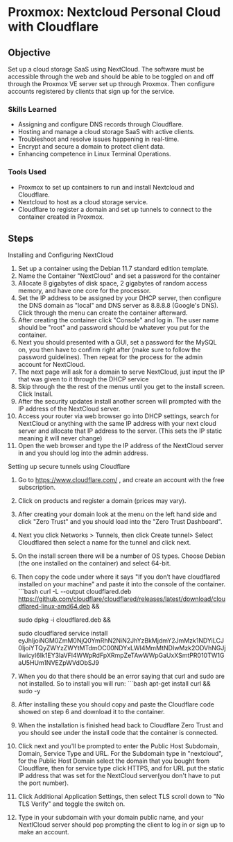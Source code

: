 # Proxmox: Nextcloud Personal Cloud with Cloudflare

## Objective

Set up a cloud storage SaaS using NextCloud. The software must be accessible through the web and should be able to be toggled on and off through the Proxmox VE server set up through Proxmox. Then configure accounts registered by clients that sign up for the service.

### Skills Learned

- Assigning and configure DNS records through Cloudflare.
- Hosting and manage a cloud storage SaaS with active clients.
- Troubleshoot and resolve issues happening in real-time.
- Encrypt and secure a domain to protect client data.
- Enhancing competence in Linux Terminal Operations.

### Tools Used

- Proxmox to set up containers to run and install Nextcloud and Cloudflare.
- Nextcloud to host as a cloud storage service.
- Cloudflare to register a domain and set up tunnels to connect to the container created in Proxmox.

## Steps
Installing and Configuring NextCloud

1. Set up a container using the Debian 11.7 standard edition template.
2. Name the Container "NextCloud" and set a password for the container
3. Allocate 8 gigabytes of disk space, 2 gigabytes of random access memory, and have one core for the processor. 
4. Set the IP address to be assigned by your DHCP server, then configure the DNS domain as "local" and DNS server as 8.8.8.8 (Google's DNS). Click through the menu can create the container afterward.
5. After creating the container click "Console" and log in. The user name should be "root" and password should be whatever you put for the container.
6. Next you should presented with a GUI, set a password for the MySQL on, you then have to confirm right after (make sure to follow the password guidelines). Then repeat for the process for the admin account for NextCloud.
7. The next page will ask for a domain to serve NextCloud, just input the IP that was given to it through the DHCP service
8. Skip through the the rest of the menus until you get to the install screen. Click Install.
9. After the security updates install another screen will prompted with the IP address of the NextCloud server.
10. Access your router via web browser go into DHCP settings, search for NextCloud or anything with the same IP address with your next cloud server and allocate that IP address to the server. (This sets the IP static meaning it will never change)
11. Open the web browser and type the IP address of the NextCloud server in and you should log into the admin address. 

Setting up secure tunnels using Cloudflare
1. Go to https://www.cloudflare.com/ , and create an account with the free subscription.
2. Click on products and register a domain (prices may vary).
3. After creating your domain look at the menu on the left hand side and click "Zero Trust" and you should load into the "Zero Trust Dashboard".
4. Next you click Networks > Tunnels, then click Create tunnel> Select Cloudflared then select a name for the tunnel and click next.
5. On the install screen there will be a number of OS types. Choose Debian (the one installed on the container) and select 64-bit.
6. Then copy the code under where it says "If you don’t have cloudflared installed on your machine" and paste it into the console of the container. ```bash 
   curl -L --output cloudflared.deb https://github.com/cloudflare/cloudflared/releases/latest/download/cloudflared-linux-amd64.deb && 

	sudo dpkg -i cloudflared.deb && 

	sudo cloudflared service install eyJhIjoiNGM0ZmM0NjQ0YmRhN2NiN2JhYzBkMjdmY2JmMzk1NDYiLCJ0IjoiYTQyZWYzZWYtMTdmOC00NDYxLWI4MmMtNDIwMzk2ODVhNGJjIiwicyI6Ik1EY3laVFl4WWpRdFpXRmpZeTAwWWpGaUxXSmtPR010TW1GaU5HUm1NVEZpWVdObSJ9
7. When you do that there should be an error saying that curl and sudo are not installed. So to install you will run: ```bash
   apt-get install curl && sudo -y
8. After installing these you should copy and paste the Cloudflare code showed on step 6 and download it to the container.
9. When the installation is finished head back to Cloudflare Zero Trust and you should see under the install code that the container is connected.
10. Click next and you'll be prompted to enter the Public Host Subdomain, Domain, Service Type and URL. For the Subdomain type in "nextcloud", for the Public Host Domain select the domain that you bought from Cloudflare, then for service type click HTTPS, and for URL put the static IP address that was set for the NextCloud server(you don't have to put the port number).
11. Click Additional Application Settings, then select TLS scroll down to "No TLS Verify" and toggle the switch on. 
12. Type in your subdomain with your domain public name, and your NextlCloud server should pop prompting the client to log in or sign up to make an account. 
